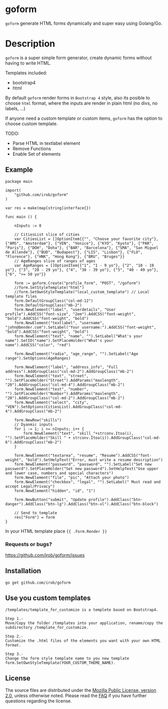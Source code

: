 goform
=======

`goform` generate HTML forms dynamically and super easy using Golang/Go.

Description
=======

`goform` is a super simple form generator, create dynamic forms without having to write HTML.

Templates included:
- bootstrap4
- html

By default `goform` render forms in `Bootstrap 4` style, also its posible to choose `html` format, where the inputs are render in plain html (no divs, no labels, ...)

If anyone need a custom template or custom items, `goform` has the option to choose custom template.

TODO:
- Parse HTML in textlabel element
- Remove Functions
- Enable Set of elements

## Example

	package main

	import(
		"github.com/irob/goform"
	)

	var res = make(map[string]interface{})

	func main () {

		nInputs := 8

		// CitiesList slice of cities
		var CitiesList = []OptionItem{{"", "Choose your favorite city"}, {"AMS", "Amsterdam"}, {"VEN", "Venice"}, {"KYO", "Kyoto"}, {"PAR", "Paris"}, {"DOH", "Doha"}, {"BAR", "Barcelona"}, {"SMA", "San Miguel de Allende"}, {"BUD", "Budapest"}, {"LIS", "Lisbon"}, {"FLO", "Florence"}, {"HNK", "Hong Kong"}, {"BRU", "Bruges"}}
		// AgeRanges slice of ranges of ages
		var AgeRanges = []OptionItem{{"1", "1 - 9 yo"}, {"2", "10 - 19 yo"}, {"3", "20 - 29 yo"}, {"4", "30 - 39 yo"}, {"5", "40 - 49 yo"}, {"6", ">= 50 yo"}}

		form := goform.Create("profile_form", "POST", "/goform")
		//form.SetStyleTemplate("html")
		//form.SetOwnStyleTemplate("local_custom_template") // Local template files
		form.DefaultGroupClass("col-md-12")
		form.DefaultGroupClass("mb-2")
		form.NewElement("label", "userdetails", "User profile").AddCSS("font-size", "2em").AddCSS("font-weight", "bold").AddCSS("font-weight", "bold")
		form.NewElement("textlabel", "username", "john@bender.com").SetLabel("Your username:").AddCSS("font-weight", "bold").AddCSS("font-weight", "bold")
		form.NewElement("text", "name", "").SetLabel("What's your name").SetID("name").SetPlaceHolder("What's your name").AddCSS("color", "red")

		form.NewElement("radio", "age_range", "").SetLabel("Age range").SetOptions(AgeRanges)

		form.NewElement("label", "address_info", "Full address").AddGroupClass("col-md-2").AddGroupClass("mb-2")
		form.NewElement("text", "street", "").SetPlaceHolder("Street").AddParams("maxlength", "20").AddGroupClass("col-md-4").AddGroupClass("mb-2")
		form.NewElement("text", "number", "").SetPlaceHolder("Number").AddParams("maxlength", "20").AddGroupClass("col-md-2").AddGroupClass("mb-2")
		form.NewElement("select", "city", "VEN").SetOptions(CitiesList).AddGroupClass("col-md-4").AddGroupClass("mb-2")

		form.NewRow("skills")
		// Dyanmic inputs
		for i := 1; i <= nInputs; i++ {
			form.NewElement("text", "skill_"+strconv.Itoa(i), "").SetPlaceHolder("Skill " + strconv.Itoa(i)).AddGroupClass("col-md-6").AddGroupClass("mb-2")
		}

		form.NewElement("textarea", "resume", "Resume").AddCSS("font-weight", "bold").SetHelpText("Error, must write a resume description")
		form.NewElement("password", "password", "").SetLabel("Set new password").SetPlaceHolder("Set new password").SetHelpText("Use upper and lower case, numbers and special characters")
		form.NewElement("file", "pic", "Attach your photo")
		form.NewElement("checkbox", "legal", "").SetLabel(" Must read and accept Legal/Privacy")
		form.NewElement("hidden", "id", "1")

		form.NewButton("submit", "Update profile").AddClass("btn-danger").AddClass("btn-lg").AddClass("btn-xl").AddClass("btn-block")

		// Send to template
		res["Form"] = form
	}

In your HTML template place
`{{ .Form.Render }}`

### Requests or bugs?
<https://github.com/irob/goform/issues>

## Installation

	go get github.com/irob/goform

## Use you custom templates

	/templates/template_for_customize is a templete based on Bootstrap4.

	Step 1.-
	Move/Copy the folder /templates into your application, rename/copy the subdirectory /template_for_customize.

	Step 2.-
	Customize the .html files of the elements you want with your own HTML format.

	Step 3.-
	Change the form style template name to you new template form.SetOwnStyleTemplate(YOUR_CUSTOM_THEME_NAME).

## License

The source files are distributed under the
[Mozilla Public License, version 2.0](http://mozilla.org/MPL/2.0/),
unless otherwise noted.
Please read the [FAQ](http://www.mozilla.org/MPL/2.0/FAQ.html)
if you have further questions regarding the license.
